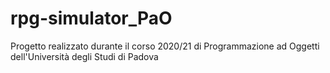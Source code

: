 # rpg-simulator_PaO
Progetto realizzato durante il corso 2020/21 di Programmazione ad Oggetti dell'Università degli Studi di Padova
